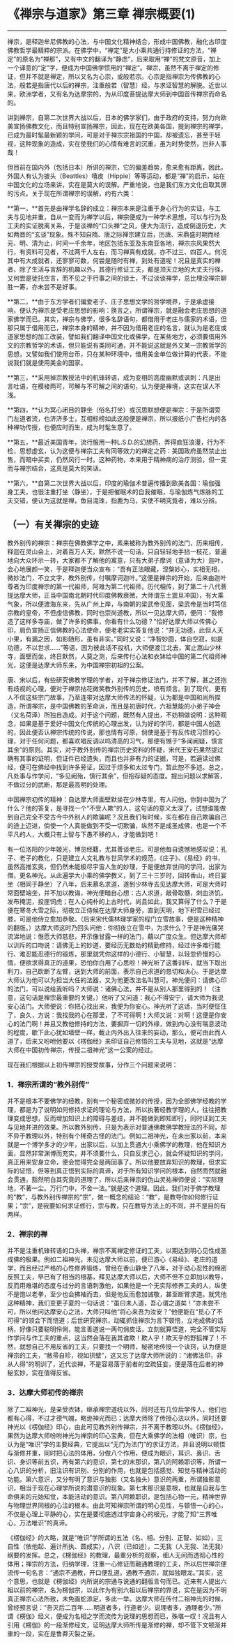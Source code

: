 # 《禅宗与道家》第三章 禅宗概要(1)

------

禅宗，是释迦牟尼佛教的心法，与中国文化精神结合，形成中国佛教，融化古印度佛教哲学最精粹的宗派。在佛学中，“禅定”是大小乘共通行持修证的方法，“禅定”的原名为“禅那”，又有中文的翻译为“静虑”，后来取用“禅”的梵文原音，加上一个译意的“定”字，便成为中国佛学惯用的“禅定”。禅宗，虽然不离于禅定的修证，但并不就是禅定，所以又名为心宗，或般若宗。心宗是指禅宗为传佛教的心法，般若是指唐代以后的禅宗，注重般若（智慧）经，与求证智慧的解脱。近世以来，欧洲学者，又有名为达摩宗的，为从印度菩提达摩大师到中国首传禅宗而命名的。

讲到禅宗，自第二次世界大战以后，日本的佛学家们，由于政府的支持，努力向欧美宣扬佛教文化，而且特别宣扬禅宗，因此，现在在欧美各国，提到禅宗的禅学，已成为最时髦最新颖的学问，可是对于禅宗宗祖国的中国，却被遗忘，甚至于轻视，这种现象的造成，实在使我们的心情有难言的沉重，虽为时势使然，岂非人事哉！

但目前在国内外（包括日本）所讲的禅宗，它的偏差趋势，愈来愈有距离，因此，外国人有认为披头（Beattles）嘻皮（Hippie）等等运动，都是“禅”的启示，站在中国文化的立场来讲，实在是莫大的误解。严重地说，也是我们东方文化自取其屏的污点。关于现在所谓禅宗的误解，约有六类：

**第一，**首先是由禅学名辞的成立：禅宗本来是注重于身心行为的实证，与工夫与见地并重，自从一变而为禅学以后，禅宗便成为一种学术思想，可以与行为及工夫的实证脱离关系，于是谈禅的“口头禅”之风，便大为流行，造成倒退历史，大如两晋的“玄谈”现象。殊不知自隋、唐之际禅宗建立后，历唐、宋鼎盛时期而经元、明、清为止，时间一千余年，地区包括东亚及东南亚各地，禅宗宗风果然大行，有资料可见者，不过两千人左右，而习禅真有成就，亦不过三、四百人。何况其中有大成就者，还寥寥可数，何尝是随时有禅，到处有道呢！况且是真实的禅者，除了生活与言辞的机趣以外，其德行修证工夫，都是顶天立地的大丈夫行径，又何尝是徒托空言，而不见之于行事之间的谈士，不过谈谈禅学，总比埋没禅宗聊胜一筹，亦未尝不是好事。

**第二，**由于东方学者们偏爱老子、庄子思想文学的哲学境界，于是承虚接响，便认为禅宗是受老庄思想的影响：换言之，所谓禅宗，就是融会老庄思想的道家佛学而已。其实，禅宗与佛学，很多名辞语句，都借用于老庄与儒家的术语，但那只属于借用而已，禅宗本身的精神，并不因为借用老庄的名言，就认为是老庄或道家思想的加工改装，譬如我们翻译中国文化或佛学，在某些地方，必须要借用外文的宗教哲学的术语，但只能说有类同可通，并不能说这就是外文某一宗教哲学的思想，又譬如我们使用台币，只在某种环境中，借用美金单位做计算的代表，不能说我们就是使用美金的国家。

**第三，**采用掉宗教授法中的机锋转语，成为变相的高度幽默或讽刺：凡是出言吐语，在模棱两可，可解与不可解之间的语句，认为便是禅境，这实在误人不浅。

**第四，**认为冥心闭目的静坐（俗名打坐）或沉思默想便是禅宗：于是所谓旁门左道者流，也济济多士，互相标榜如此这般便是禅宗，所以报纸小广告栏内的各种禅功传授，也便应时而生，成为时髦生意了。

**第五，**最近美国青年，流行服用一种L.S.D.的幻想药，弄得疯狂浪漫，行为不检，思想虚玄，认为这便与禅宗工夫有同等效力的禅定之药：美国政府虽然禁止出售，而暗中买卖，仍然风行一时。这种药物，本来用于精神病的治疗测验，但一变而与禅宗结合，这真是莫大的笑话。

**第六，**自第二次世界大战以后，印度的瑜伽术普遍传播到欧美各国：瑜伽强身工夫，也很注重打坐（静坐），于是把催眠术的自我催眠，与瑜伽炼气炼脉的工夫交错，便认为这就是禅，鱼目混珠，指鹿为马，实使不明究竟者，难以分辨。

## （一）有关禅宗的史迹

教外别传的禅宗：禅宗在佛教佛学之中，素来被称为教外别传的法门，历来相传，释迦在灵山会上，对着百万人天，默然不说一句话，只自轻轻地手拈一枝花，普遍地向大众环示一转，大家都不了解他的寓意，只有大弟子摩诃（意译为大）迦叶，会心地展颜一笑，于是释迦便当众宣布：“吾有正法眼藏，涅槃妙心，实相无相，微妙法门，不立文字，教外别传，付嘱摩诃迦叶。”这便是禅宗的开始，后来由迦叶尊者为印度禅宗的第一代祖师，阿难为第二代祖师，历代相传，到了第二十八代菩提达摩大师，正当中国南北朝时代印度佛教衰微，大师谓东土震旦冲国），有大乘气象，所以便渡海东来，先从广州上岸，与南朝的梁武帝见面，梁武帝是当时笃信宗教的皇帝，不但虔信佛教，同时也崇尚道教，所以一见达摩大师，便问：“我修造了这样多寺庙，做了许多的佛事，你看有什么功德？”恰好达摩大师以传佛心印，肩负宣扬正信佛教的心法使命，便老老实实答复他说：“并无功德，此但人天小果，有漏之因，如影随形，虽有非实。”同时又说：“净智妙圆，体自空寂，如是功德，不以世求……”等语，因为彼此话不投机，大师便渡江北去，寓止嵩山少林寺，面壁而坐，终日默然，人莫之测，后来传付心法和衣钵给中国的第二代祖师神光，这便是达摩大师东来，为中国禅宗初祖的公案。

唐、宋以后，有些研究佛教学理的学者，对于禅宗修证法门，并不了解，甚之还抱有歧视的心理，便对于禅宗拈花微笑教外别传的历史，喷有烦言。到了现代，更有人不信这些宗门故事，乃至连带对达摩大师传法的怀疑，认为都是中国和尚所捏造，所谓禅宗，是中国佛教的革命派，而且是初唐时代，六祖慧能的小弟子神会（又名荷泽）所独自造成。对于这个问题，既然有人提出，不妨稍做说明：这种观念，如果是基于爱好中国文化传统的心理出发，认为好的学问，都是中国人创造的，因此便否认禅宗传统的传说，那也情有可原，倘使是基于有反传统习惯的心理，对于任何问题，都喜欢唱反调以呜清高的习气，那便有憾于“多闻阙疑，慎言其余”的原则。其实，对于教外别传的禅宗历史资料的怀疑，宋代王安石果然提过确有其事的证明，但证件已经遗失，而且也并非有力的证据，可是，若遍读过佛经，便可在佛经中找到许多旁证，因过于烦多和太过专门，暂此恕不多述。总之，凡处事与作学问，“多见阙殆，慎行其余”，但抱存疑的态度。提出问题以求解答，不做过分的武断，那是最高明的处理。

中国禅宗初传的精神：自达摩大师面壁默坐在少林寺里，有人问他，你到中国为了什么？他的答复，是寻找一个“不受人欺”的人，这句话的意义太深了，试想谁能做到自己完全不受古今中外别人的欺骗呢？况且我们有时候，实在都在自己欺骗自己的途上迈进，倘使一个人真能做到不受一切欺骗，纵然不是成圣成佛，也是一个不平凡的人，大概只有上智与下愚不移的人，才能做到吧！

有一位洛阳的少年姬光，博览经籍，尤其善谈老庄。可是他每自遗憾地感叹说：孔子、老子的教化，只是建立人文礼教与世风学术的规范，《庄子》、《易经》的书，虽然高推玄奥，但仍然未能极尽宇宙人生的妙理，于是便放弃世间的学问，出家为僧，更名神光。从此遍学大小乘的佛学教义，到了三十三岁时，回转香山，终日宴坐（相同于静坐）了八年，后来慕名求道，遂到少林寺去见达摩大师，可是大师时常面壁端坐，并不加以教诲，神光便暗自心想：古人求道，敲骨取髓，刺血济饥，发布掩泥，投崖饲虎；在人心纯朴的上古时代，尚且如此，我又算得了什么？于是便在寒冬大雪之际，彻夜立正侍候在达摩大师身旁，直到天明，地下积雪已经过膝，可是他侍立愈加恭敬。（后来宋代儒林理学家的程门立雪故事，便是这种精神的翻版。）达摩大师这时乃回头问他：你彻夜立在雪中，为求什么？于是神光痛哭流涕地说：惟愿大师慈悲，开示像甘露一样的法门，藉以广度众生。但达摩大师却以训斥的口吻说：请佛无上的妙道，要经历无数劫的精勤修持，经过许多难行能行、难忍能忍德行的锻炼，那里就凭你这样的小德行、小智慧，以轻忽侨慢的心情，便欲求得真正的道果，恐怕你白用了心思啦！神光听了这番训斥，就当下取出利刀，自己砍断了左臂，送到大师的前面，表示自己求道的恳切和决心。于是达摩大师认为他可以为担当大任的法器，又为他更改法名叫慧可。神光便问：请佛心印的法门，可以说给我听吗？大师说：诸佛心法，并不是从别人那里得到的！（注意，这句话是禅宗最重要的关键。）他听了又问道：我心不得安宁，请大师为我说安心法门。大师便说：你把心找出来，我便为你安心。神光听了这话，当时便怔住了，良久，方说：我找我的心在那里，了不可得啊！大师又说：对啊！这便是你安心的法门啊！并且又教他修持的方法，要摒弃一切的外缘，做到内心没有喘息波动的程度，歇下此心犹如墙壁一样，截止内外出入往来的妄动，那么，便可由此而人道了，后来又吩咐他要以《楞伽经》来印证自己修悟的工夫与见地，这就是“达摩大师在中国初传禅宗，传授二祖神光”这一公案的经过。

现在我们根据以上初传禅宗的授受故事，分作三个问题来说明：

### 1．禅宗所谓的“教外别传”

并不是根本不要佛学的经教，别有一个秘密或微妙的传授，因为全部佛学经教的学理，都是为了说明如何修持求证的理论与方法，所以执著经教学理的人，往往把教理变成思想，反而增加知识上的障碍与差歧，并不能做到即知即行，同时证到工夫与见地并进的效果。所以教外别传，只是为表示对普通佛教佛学教授法的不同，却不异于教理以外，特别有个稀奇古怪的法门。例如二祖神光，在未出家以前，本来就是一个博学多才的少年，出家以后，以加上贯通大小乘佛学的教理，他在知识方面，显然非常渊博而充实，并不须要什么，只自反求己心，就会怀疑知识的学问，真正用来安身立命，便会觉得完全是两回事了。所以他要放弃知识的教理，但求实际的证悟，但等到真正悟到实际的真谛，对于所有知识学问的根本，自然而然就融会贯通，豁然明白其究竟的道理了，所以后来禅宗的伪山灵祐禅师便说：“实际理地，不著一尘。万行门中，不舍一法。”就是这个道理。因此，我们对于佛学教理的“教”，与教外别传禅宗的“宗”，做一概念的结论：“教”，是教导你如何修行证果；“宗”，是我要如何求证修行，宗与教，只在教导方法上的不同，并不是目的有两样。

### 2．禅宗的禅

并不是注重机锋转语的口头禅，禅宗不离禅定修证的工夫，以期达到明心见性成圣成佛的极果。例如二祖神光，未见达摩大师以前，便已游心《易经》、老庄的道学，而且经过严格的心性修养锻炼，曾经在香山静坐了八年，对于动心忍性的绵密反照工夫，早已有了相当的根基，拜见达摩大师以后，大师不但不立即加以教导，反而用难堪的态度与过分的言语刺激他，如果他是一个无实际修养工夫的人，纵使不是饱以老拳，至少也会拂袖而去，但是他反而愈加诚敬，甚至断臂求道。就凭他这种精神，我们变更子夏的一句话说：“虽曰未人道，吾心谓之道矣！”亦未尝不可，所以他问达摩安心之法，大师只叫他“将心来吾为汝安？”他便能在“觅心了不可得”的领会下而悟道；后世研究禅宗，动辄抓住禅宗为言下顿悟，立地成佛的话柄，好像只要聪明伶俐，能言善道说一两句俏皮话，立刻就算悟道，完全不管实际作学问与作工夫的重点，这当然会落在我其谁欺！欺人乎！欺天乎的野狐禅了！不然，就想自己不用反省的工夫，只要找一个明师，秘密地传授一个诀窍，认为便是禅宗的工夫，“敝帚自珍，视如拱壁”，这又忘了达摩大师所说的：“诸佛法印，非从人得”的明训了，近代谈禅，不是容易落于前者的空疏狂妄，便是落在后者的神秘玄妙，实在值得反省。

### 3．达摩大师初传的禅宗

除了二祖神光，是亲受衣钵，继承禅宗道统以外，同时还有几位后学传人，他们也都有心得，不过才德气魄，略逊神光而已；达摩大师除了传授心法以外，同时还要神光以《楞伽经》印心，由此可见教外别传禅宗，并不离于教理以外。《楞伽经》，果然为达摩大师吩咐神光为禅宗的印心宝典，但在大乘佛学的法相（唯识）宗，也认为是“唯识”学的主要经典，它提出以“无门为法门”的求证方法，并且说明以顿悟与渐修并重，同时把心法的体用，分做八个作用，便成为眼识，耳识、鼻识、舌识、身识等前五识，再有第六的意识，第七的末那识，第八的阿赖耶识等，所谓一心八识的分析，旧注识有识别、分别的作用，也就是包括感觉、知觉与精神活动的功能。第六意识，又分有明了意识与独影（又名独头）意识的两重，所谓独影意识，相当于现在心理学所说的潜意识的现象。第七末那识是意根，也就是自我与生命俱来的元始知觉，本能活动的意识。第八阿赖耶识，是包括心物一元，精神世界与物理世界同根的心注的根本。由此可知禅宗所谓的明心见性，与顿悟一心的心，不仅是心理上平静的心，实在是要彻底透过宇宙身心的根元，才能了知“三界唯心，万法唯识”的真谛。

《楞伽经》的大略，就是“唯识”学所谓的五法（名、相、分别、正智、如如），三自性（依他起、遍计所执、圆成实），八识（已如述），二无我（人无我、法无我）纲要的发挥。总之，《楞伽经》的教理，最重分析的观察，细人无间而透彻心性的体用；禅宗的方法，归纳学理，注重一心修证而融通教理的工夫，所以后世禅宗便流传一句名言：“通宗不通教，开口便乱道。通教不通宗，就如独眼龙。”其实，这个意思，也就是《楞伽经》内所说的宗通与说通的翻版言句而已。近来有人提出六祖以前的禅宗，名为楞伽宗，以此作为有别六祖以后禅宗的界说，实在是因为不明真正禅宗心法所致，未免画蛇添足，多此一举。达摩大师在传付二祖神光的时候，曾经预言说：“吾灭后二百年……明道者多，行道者少。说理者多，通理者少。”所谓《楞伽》经义，便成为名相之学而流传为说理的思想而已，殊堪一叹！况且有人引用《楞伽》的一段渐修经文，证明达摩大师所传是渐修的禅，却不管下文顿渐并重的一段，实在是鲁莽灭裂之至。

